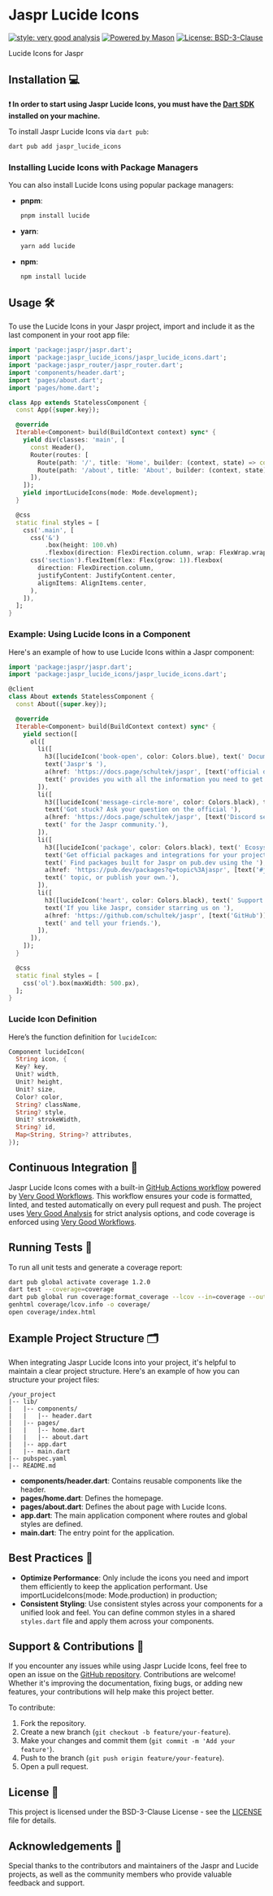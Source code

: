 
# Jaspr Lucide Icons

[![style: very good analysis][very_good_analysis_badge]][very_good_analysis_link]
[![Powered by Mason](https://img.shields.io/endpoint?url=https%3A%2F%2Ftinyurl.com%2Fmason-badge)](https://github.com/felangel/mason)
[![License: BSD-3-Clause][license_badge]][license_link]

Lucide Icons for Jaspr

## Installation 💻

**❗ In order to start using Jaspr Lucide Icons, you must have the [Dart SDK][dart_install_link] installed on your machine.**

To install Jaspr Lucide Icons via `dart pub`:

```sh
dart pub add jaspr_lucide_icons
```

### Installing Lucide Icons with Package Managers

You can also install Lucide Icons using popular package managers:

- **pnpm**:
  ```sh
  pnpm install lucide
  ```
- **yarn**:
  ```sh
  yarn add lucide
  ```
- **npm**:
  ```sh
  npm install lucide
  ```

## Usage 🛠️

To use the Lucide Icons in your Jaspr project, import and include it as the last component in your root app file:

```dart
import 'package:jaspr/jaspr.dart';
import 'package:jaspr_lucide_icons/jaspr_lucide_icons.dart';
import 'package:jaspr_router/jaspr_router.dart';
import 'components/header.dart';
import 'pages/about.dart';
import 'pages/home.dart';

class App extends StatelessComponent {
  const App({super.key});

  @override
  Iterable<Component> build(BuildContext context) sync* {
    yield div(classes: 'main', [
      const Header(),
      Router(routes: [
        Route(path: '/', title: 'Home', builder: (context, state) => const Home()),
        Route(path: '/about', title: 'About', builder: (context, state) => const About()),
      ]),
    ]);
    yield importLucideIcons(mode: Mode.development);
  }

  @css
  static final styles = [
    css('.main', [
      css('&')
          .box(height: 100.vh)
          .flexbox(direction: FlexDirection.column, wrap: FlexWrap.wrap),
      css('section').flexItem(flex: Flex(grow: 1)).flexbox(
        direction: FlexDirection.column,
        justifyContent: JustifyContent.center,
        alignItems: AlignItems.center,
      ),
    ]),
  ];
}
```

### Example: Using Lucide Icons in a Component

Here's an example of how to use Lucide Icons within a Jaspr component:

```dart
import 'package:jaspr/jaspr.dart';
import 'package:jaspr_lucide_icons/jaspr_lucide_icons.dart';

@client
class About extends StatelessComponent {
  const About({super.key});

  @override
  Iterable<Component> build(BuildContext context) sync* {
    yield section([
      ol([
        li([
          h3([lucideIcon('book-open', color: Colors.blue), text(' Documentation')]),
          text('Jaspr's '),
          a(href: 'https://docs.page/schultek/jaspr', [text('official documentation')]),
          text(' provides you with all the information you need to get started.'),
        ]),
        li([
          h3([lucideIcon('message-circle-more', color: Colors.black), text(' Community')]),
          text('Got stuck? Ask your question on the official '),
          a(href: 'https://docs.page/schultek/jaspr', [text('Discord server')]),
          text(' for the Jaspr community.'),
        ]),
        li([
          h3([lucideIcon('package', color: Colors.black), text(' Ecosystem')]),
          text('Get official packages and integrations for your project like jaspr_router, jaspr_tailwind, or jaspr_riverpod.'),
          text(' Find packages built for Jaspr on pub.dev using the '),
          a(href: 'https://pub.dev/packages?q=topic%3Ajaspr', [text('#jaspr')]),
          text(' topic, or publish your own.'),
        ]),
        li([
          h3([lucideIcon('heart', color: Colors.black), text(' Support Jaspr')]),
          text('If you like Jaspr, consider starring us on '),
          a(href: 'https://github.com/schultek/jaspr', [text('GitHub')]),
          text(' and tell your friends.'),
        ]),
      ]),
    ]);
  }

  @css
  static final styles = [
    css('ol').box(maxWidth: 500.px),
  ];
}
```

### Lucide Icon Definition

Here’s the function definition for `lucideIcon`:

```dart
Component lucideIcon(
  String icon, {
  Key? key,
  Unit? width,
  Unit? height,
  Unit? size,
  Color? color,
  String? className,
  String? style,
  Unit? strokeWidth,
  String? id,
  Map<String, String>? attributes,
});
```

## Continuous Integration 🤖

Jaspr Lucide Icons comes with a built-in [GitHub Actions workflow][github_actions_link] powered by [Very Good Workflows][very_good_workflows_link]. This workflow ensures your code is formatted, linted, and tested automatically on every pull request and push. The project uses [Very Good Analysis][very_good_analysis_link] for strict analysis options, and code coverage is enforced using [Very Good Workflows][very_good_coverage_link].

## Running Tests 🧪

To run all unit tests and generate a coverage report:

```sh
dart pub global activate coverage 1.2.0
dart test --coverage=coverage
dart pub global run coverage:format_coverage --lcov --in=coverage --out=coverage/lcov.info
genhtml coverage/lcov.info -o coverage/
open coverage/index.html
```

## Example Project Structure 🗂️

When integrating Jaspr Lucide Icons into your project, it's helpful to maintain a clear project structure. Here's an example of how you can structure your project files:

```
/your_project
|-- lib/
|   |-- components/
|   |   |-- header.dart
|   |-- pages/
|   |   |-- home.dart
|   |   |-- about.dart
|   |-- app.dart
|   |-- main.dart
|-- pubspec.yaml
|-- README.md
```

- **components/header.dart**: Contains reusable components like the header.
- **pages/home.dart**: Defines the homepage.
- **pages/about.dart**: Defines the about page with Lucide Icons.
- **app.dart**: The main application component where routes and global styles are defined.
- **main.dart**: The entry point for the application.

## Best Practices 📝

- **Optimize Performance**: Only include the icons you need and import them efficiently to keep the application performant. Use importLucideIcons(mode: Mode.production) in production;
- **Consistent Styling**: Use consistent styles across your components for a unified look and feel. You can define common styles in a shared `styles.dart` file and apply them across your components.

## Support & Contributions 🙌

If you encounter any issues while using Jaspr Lucide Icons, feel free to open an issue on the [GitHub repository][github_repo_link]. Contributions are welcome! Whether it's improving the documentation, fixing bugs, or adding new features, your contributions will help make this project better.

To contribute:

1. Fork the repository.
2. Create a new branch (`git checkout -b feature/your-feature`).
3. Make your changes and commit them (`git commit -m 'Add your feature'`).
4. Push to the branch (`git push origin feature/your-feature`).
5. Open a pull request.

## License 📄

This project is licensed under the BSD-3-Clause License - see the [LICENSE][license_link] file for details.

## Acknowledgements 🙏

Special thanks to the contributors and maintainers of the Jaspr and Lucide projects, as well as the community members who provide valuable feedback and support.

[dart_install_link]: https://dart.dev/get-dart
[github_repo_link]: https://github.com/flutterplaza/jasprfire/jaspr_lucide_icons
[github_actions_link]: https://docs.github.com/en/actions/learn-github-actions
[license_badge]: https://img.shields.io/badge/license-BSD--3--Clause-blue.svg
[license_link]: https://opensource.org/licenses/BSD-3-Clause
[very_good_analysis_badge]: https://img.shields.io/badge/style-very_good_analysis-B22C89.svg
[very_good_analysis_link]: https://pub.dev/packages/very_good_analysis
[very_good_coverage_link]: https://github.com/marketplace/actions/very-good-coverage
[very_good_workflows_link]: https://github.com/VeryGoodOpenSource/very_good_workflows
